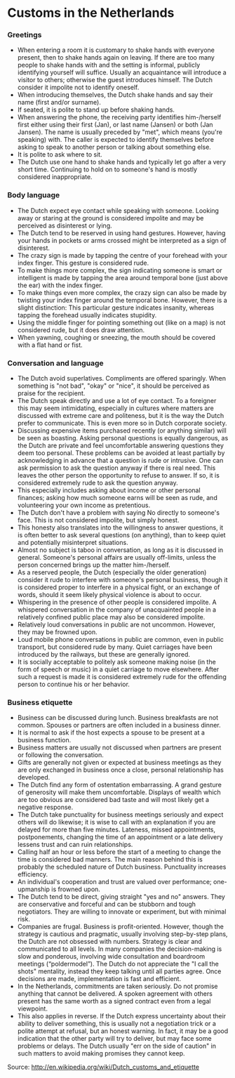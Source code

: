 # Customs in the Netherlands

### Greetings

- When entering a room it is customary to shake hands with everyone present, then to shake hands again on leaving. If there are too many people to shake hands with and the setting is informal, publicly identifying yourself will suffice. Usually an acquaintance will introduce a visitor to others; otherwise the guest introduces himself. The Dutch consider it impolite not to identify oneself. 
- When introducing themselves, the Dutch shake hands and say their name (first and/or surname).
- If seated, it is polite to stand up before shaking hands.
- When answering the phone, the receiving party identifies him-/herself first either using their first (Jan), or last name (Jansen) or both (Jan Jansen). The name is usually preceded by "met", which means (you're speaking) with. The caller is expected to identify themselves before asking to speak to another person or talking about something else. 
- It is polite to ask where to sit.
- The Dutch use one hand to shake hands and typically let go after a very short time. Continuing to hold on to someone's hand is mostly considered inappropriate.

### Body language

- The Dutch expect eye contact while speaking with someone. Looking away or staring at the ground is considered impolite and may be perceived as disinterest or lying.
- The Dutch tend to be reserved in using hand gestures. However, having your hands in pockets or arms crossed might be interpreted as a sign of disinterest.
- The crazy sign is made by tapping the centre of your forehead with your index finger. This gesture is considered rude.
- To make things more complex, the sign indicating someone is smart or intelligent is made by tapping the area around temporal bone (just above the ear) with the index finger.
- To make things even more complex, the crazy sign can also be made by twisting your index finger around the temporal bone. However, there is a slight distinction: This particular gesture indicates insanity, whereas tapping the forehead usually indicates stupidity.
- Using the middle finger for pointing something out (like on a map) is not considered rude, but it does draw attention.
- When yawning, coughing or sneezing, the mouth should be covered with a flat hand or fist.

### Conversation and language

- The Dutch avoid superlatives. Compliments are offered sparingly. When something is "not bad", "okay" or "nice", it should be perceived as praise for the recipient.
- The Dutch speak directly and use a lot of eye contact. To a foreigner this may seem intimidating, especially in cultures where matters are discussed with extreme care and politeness, but it is the way the Dutch prefer to communicate. This is even more so in Dutch corporate society.
- Discussing expensive items purchased recently (or anything similar) will be seen as boasting. Asking personal questions is equally dangerous, as the Dutch are private and feel uncomfortable answering questions they deem too personal. These problems can be avoided at least partially by acknowledging in advance that a question is rude or intrusive. One can ask permission to ask the question anyway if there is real need. This leaves the other person the opportunity to refuse to answer. If so, it is considered extremely rude to ask the question anyway.
- This especially includes asking about income or other personal finances; asking how much someone earns will be seen as rude, and volunteering your own income as pretentious.
- The Dutch don't have a problem with saying No directly to someone's face. This is not considered impolite, but simply honest.
- This honesty also translates into the willingness to answer questions, it is often better to ask several questions (on anything), than to keep quiet and potentially misinterpret situations.
- Almost no subject is taboo in conversation, as long as it is discussed in general. Someone's personal affairs are usually off-limits, unless the person concerned brings up the matter him-/herself.
- As a reserved people, the Dutch (especially the older generation) consider it rude to interfere with someone's personal business, though it is considered proper to interfere in a physical fight, or an exchange of words, should it seem likely physical violence is about to occur.
- Whispering in the presence of other people is considered impolite. A whispered conversation in the company of unacquainted people in a relatively confined public place may also be considered impolite.
- Relatively loud conversations in public are not uncommon. However, they may be frowned upon.
- Loud mobile phone conversations in public are common, even in public transport, but considered rude by many. Quiet carriages have been introduced by the railways, but these are generally ignored.
- It is socially acceptable to politely ask someone making noise (in the form of speech or music) in a quiet carriage to move elsewhere. After such a request is made it is considered extremely rude for the offending person to continue his or her behavior.


### Business etiquette

- Business can be discussed during lunch. Business breakfasts are not common. Spouses or partners are often included in a business dinner.
- It is normal to ask if the host expects a spouse to be present at a business function.
- Business matters are usually not discussed when partners are present or following the conversation.
- Gifts are generally not given or expected at business meetings as they are only exchanged in business once a close, personal relationship has developed.
- The Dutch find any form of ostentation embarrassing. A grand gesture of generosity will make them uncomfortable. Displays of wealth which are too obvious are considered bad taste and will most likely get a negative response.
- The Dutch take punctuality for business meetings seriously and expect others will do likewise; it is wise to call with an explanation if you are delayed for more than five minutes. Lateness, missed appointments, postponements, changing the time of an appointment or a late delivery lessens trust and can ruin relationships.
- Calling half an hour or less before the start of a meeting to change the time is considered bad manners. The main reason behind this is probably the scheduled nature of Dutch business. Punctuality increases efficiency.
- An individual's cooperation and trust are valued over performance; one-upmanship is frowned upon.
- The Dutch tend to be direct, giving straight "yes and no" answers. They are conservative and forceful and can be stubborn and tough negotiators. They are willing to innovate or experiment, but with minimal risk.
- Companies are frugal. Business is profit-oriented. However, though the strategy is cautious and pragmatic, usually involving step-by-step plans, the Dutch are not obsessed with numbers. Strategy is clear and communicated to all levels. In many companies the decision-making is slow and ponderous, involving wide consultation and boardroom meetings (“poldermodel”). The Dutch do not appreciate the "I call the shots" mentality, instead they keep talking until all parties agree. Once decisions are made, implementation is fast and efficient.
- In the Netherlands, commitments are taken seriously. Do not promise anything that cannot be delivered. A spoken agreement with others present has the same worth as a signed contract even from a legal viewpoint.
- This also applies in reverse. If the Dutch express uncertainty about their ability to deliver something, this is usually not a negotiation trick or a polite attempt at refusal, but an honest warning. In fact, it may be a good indication that the other party will try to deliver, but may face some problems or delays. The Dutch usually "err on the side of caution" in such matters to avoid making promises they cannot keep.

Source: http://en.wikipedia.org/wiki/Dutch_customs_and_etiquette